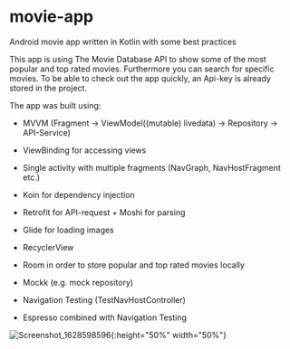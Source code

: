 # movie-app
Android movie app written in Kotlin with some best practices

This app is using The Movie Database API to show some of the most popular and top rated movies. Furthermore you can search for specific movies. To be able to check out the app quickly, an Api-key is already stored in the project.

The app was built using:

- MVVM (Fragment -> ViewModel((mutable) livedata) -> Repository -> API-Service)
- ViewBinding for accessing views
- Single activity with multiple fragments (NavGraph, NavHostFragment etc.)
- Koin for dependency injection
- Retrofit for API-request + Moshi for parsing
- Glide for loading images
- RecyclerView
- Room in order to store popular and top rated movies locally

- Mockk (e.g. mock repository)
- Navigation Testing (TestNavHostController)
- Espresso combined with Navigation Testing

![Screenshot_1628598596](https://user-images.githubusercontent.com/45032075/128867815-b5510db1-9c1a-4bf3-b65d-62df48697b79.png){:height="50%" width="50%"}
